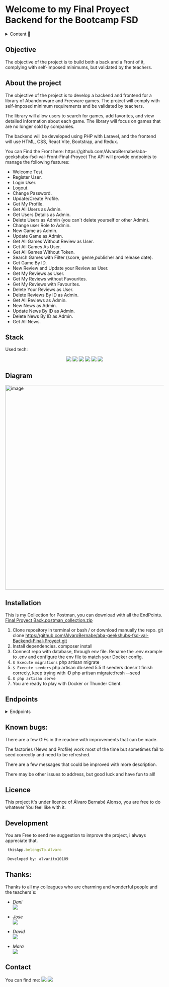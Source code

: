 # Welcome to my Final Proyect Backend for the Bootcamp FSD

<details>
  <summary>Content 📝</summary>
  <ol>
    <li><a href="#objective">Objective</a></li>
    <li><a href="#about-the-project">About the project</a></li>
    <li><a href="#stack">Stack</a></li>
    <li><a href="#diagram">Diagram</a></li>
    <li><a href="#installation">Installation</a></li>
    <li><a href="#endpoints">Endpoints</a></li>
    <li><a href="#known-bugs">known bugs</a></li>
    <li><a href="#licence">Licence</a></li>
    <li><a href="#development">Development</a></li>
    <li><a href="#thanks">Thanks</a></li>
    <li><a href="#contact">Contact</a></li>
  </ol>
</details>

## Objective
The objective of the project is to build both a back and a Front of it, complying with self-imposed minimums, but validated by the teachers.

## About the project
<p>The objective of the project is to develop a backend and frontend for a library of Abandonware and Freeware games. The project will comply with self-imposed minimum requirements and be validated by teachers.</p>
<p>The library will allow users to search for games, add favorites, and view detailed information about each game. The library will focus on games that are no longer sold by companies.</p>
<p>The backend will be developed using PHP with Laravel, and the frontend will use HTML, CSS, React Vite, Bootstrap, and Redux.</p>
You can Find the Front here: https://github.com/AlvaroBernabe/aba-geekshubs-fsd-val-Front-Final-Proyect
The API will provide endpoints to manage the following features:

- Welcome Test.
- Register User.
- Login User.
- Logout.
- Change Password.
- Update/Create Profile. 
- Get My Profile.
- Get All Users as Admin.
- Get Users Details as Admin.
- Delete Users as Admin (you can´t delete yourself or other Admin).
- Change user Role to Admin.
- New Game as Admin.
- Update Game as Admin.
- Get All Games Without Review as User.
- Get All Games As User.
- Get All Games Without Token.
- Search Games with Filter (score, genre,publisher and release date).
- Get Game By ID.
- New Review and Update your Review as User.
- Get My Reviews as User.
- Get My Reviews without Favourites.
- Get My Reviews with Favourites.
- Delete Your Reviews as User.
- Delete Reviews By ID as Admin.
- Get All Reviews as Admin.
- New News as Admin.
- Update News By ID as Admin.
- Delete News By ID as Admin.
- Get All News.


## Stack
Used tech:
<div align="center">

<img src="https://img.shields.io/badge/PHP-777BB4?style=for-the-badge&logo=php&logoColor=white" /> 
<img src="https://img.shields.io/badge/Laravel-FF2D20?style=for-the-badge&logo=laravel&logoColor=white" />  
<img src="https://img.shields.io/badge/Docker-2CA5E0?style=for-the-badge&logo=docker&logoColor=white"/> 
<img src="https://img.shields.io/badge/MySQL-005C84?style=for-the-badge&logo=mysql&logoColor=white"/> 
<img src="https://img.shields.io/badge/GitHub-100000?style=for-the-badge&logo=github&logoColor=white" /> 
<img src="https://img.shields.io/badge/VSCode-0078D4?style=for-the-badge&logo=visual%20studio%20code&logoColor=white" /> 

</div>


## Diagram
<img width="650" alt="image" src="https://user-images.githubusercontent.com/122753448/236231630-bc45237e-5fb7-4933-9112-fbafbfac0cd6.png">



## Installation
This is my Collection for Postman, you can download with all the EndPoints.
[Final Proyect Back.postman_collection.zip](https://github.com/AlvaroBernabe/aba-geekshubs-fsd-val-Backend-Final-Proyect/files/11400115/Final.Proyect.Back.postman_collection.zip)



1. Clone repository in terminal or bash / or download manually the repo.
git clone https://github.com/AlvaroBernabe/aba-geekshubs-fsd-val-Backend-Final-Proyect.git
2. Install dependencies.
composer install
3. Connect repo with database, through env file.
Rename the .env.example to .env and configure the env file to match your Docker config.
4. ``` $ Execute migrations ``` 
php artisan migrate
5. ``` $ Execute seeders ``` 
php artisan db:seed
5.5  If seeders doesn´t finish correcly, keep trying with :D
php artisan migrate:fresh --seed 
6. ``` $ php artisan serve ``` 
7. You are ready to play with Docker or Thunder Client.

## Endpoints
<details>
<summary>Endpoints</summary>


    - WELLCOME
            GET http://127.0.0.1:8000/api/
<img width="358" alt="30- Wellcome" src="https://user-images.githubusercontent.com/122753448/236261970-b5a79340-f5f9-4f36-8e73-0e557e6321da.png">

    
    - REGISTER
            POST http://127.0.0.1:8000/api/register
<img width="314" alt="1Register" src="https://user-images.githubusercontent.com/122753448/236270535-1489a67a-2ad8-4e0f-86d2-a600ff18ee1d.png">



    - LOGIN
            POST http://127.0.0.1:8000/api/login
<img width="367" alt="2- Login" src="https://user-images.githubusercontent.com/122753448/236270547-f83696ba-2df2-494e-b301-33d3254b2434.png">


    - LOGOUT
            POST  http://127.0.0.1:8000/api/logout
<img width="602" alt="6- Logout" src="https://user-images.githubusercontent.com/122753448/236270600-477d7d8e-931a-4a70-aad9-315a108f3cc9.png">

    
    - UPDATE PASSWORD
            PUT  http://127.0.0.1:8000/api/updatelogin
<img width="365" alt="5- Update Password" src="https://user-images.githubusercontent.com/122753448/236277717-0614fdf1-0989-405a-b4f2-b2a0d0a74acc.png">

    
    - UPDATE/CREATE PROFILE
            PUT http://127.0.0.1:8000/api/profile/update
![3-profile](https://user-images.githubusercontent.com/122753448/236277097-55844767-d28e-48a4-9217-b0a3b038ddde.gif)


    - GET MY PROFILE
            GET http://127.0.0.1:8000/api/profile
<img width="305" alt="4- Get My Profile" src="https://user-images.githubusercontent.com/122753448/236277125-444df77d-600c-4e97-bc67-b6101656617a.png">


    - GET ALL USERS AS ADMIN
            GET http://127.0.0.1:8000/api/users/all
<img width="575" alt="7- Get All Users" src="https://user-images.githubusercontent.com/122753448/236277380-8d4c663d-d015-4cb2-b139-1a60238548ff.png">


    - GET USERS DETAILS AS ADMIN
            GET http://127.0.0.1:8000/api/users/all/details/2
<img width="599" alt="8- Get User Details ID" src="https://user-images.githubusercontent.com/122753448/236281407-558744ae-40f9-44cd-a288-641437e5e42d.png">

            
    - DELETE USERS AS ADMIN
            DELETE http://127.0.0.1:8000/api/users/all/destroy/2
<img width="560" alt="9- Delete User" src="https://user-images.githubusercontent.com/122753448/236281455-26400796-2e42-4a36-bf95-5a8ebc55eecc.png">

            
    - CHANGE USERS ROLE
            PUT http://127.0.0.1:8000/api/user/role/update
<img width="375" alt="10- Update Role" src="https://user-images.githubusercontent.com/122753448/236281513-a40aca39-fb77-433b-b76d-9481537a85ec.png">

            
    - NEW GAME AS ADMIN
            POST http://127.0.0.1:8000/api/game/new
<img width="527" alt="11- New Game Admin" src="https://user-images.githubusercontent.com/122753448/236282117-83b9529b-5b8a-4da4-ae3d-3230a7d54966.png">

            
     - UPDATE GAME AS ADMIN
            PUT http://127.0.0.1:8000/api/game/update/77
<img width="532" alt="12- Update Game Admin" src="https://user-images.githubusercontent.com/122753448/236282136-6ea95264-67e7-4918-af48-2bdc67f1965c.png">

            
    - GET ALL GAMES WHITOUT REVIEW AS USER
            GET http://127.0.0.1:8000/api/games/all/user
<img width="604" alt="13- Get All Games without Review" src="https://user-images.githubusercontent.com/122753448/236281562-f859159c-e72b-466a-a937-593e6e0ff781.png">


    - GET ALL GAMES AS USER
            GET http://127.0.0.1:8000/api/games/all
<img width="632" alt="14- Get All Games User" src="https://user-images.githubusercontent.com/122753448/236282243-148bfa4d-ef42-404a-8d4f-eb95713a90ee.png">

            
    - GET ALL GAMES WITHOUT TOKEN
            GET http://127.0.0.1:8000/api/games/alls/nonuser
 <img width="612" alt="15- Get All Games No Token" src="https://user-images.githubusercontent.com/122753448/236282337-6e9e3561-0f51-4abb-9a84-94343cccdce2.png">

            
    - SEARCH GAMES WITH FILTER
            POST http://127.0.0.1:8000/api/games/find/
![16 FILTER](https://user-images.githubusercontent.com/122753448/236282543-397b6055-5ab3-421b-8c16-10f4c15b2ed3.gif)

            
     - GET GAME BY ID
            GET http://127.0.0.1:8000/api/games/all/24
<img width="686" alt="17- Get Games By ID" src="https://user-images.githubusercontent.com/122753448/236283687-8a9ff4c9-ddc5-45af-9213-19143ea09afd.png">

            
    - NEW REVIEW/UPDATE REVIEW AS USER
            POST http://127.0.0.1:8000/api/review/new
<img width="437" alt="19- New Review" src="https://user-images.githubusercontent.com/122753448/236283718-c929c53b-260b-4ab5-baf4-8c5113fafc7f.png">
            
            
     - GET MY REVIEWS AS USER
            GET http://127.0.0.1:8000/api/review/myreviews
<img width="668" alt="26- Get My Reviews" src="https://user-images.githubusercontent.com/122753448/236283787-020060a1-1591-4b6c-b6cf-6b85c806ea50.png">

            
    - GET MY REVIEWS WHITOUT FAVOURITES
            GET http://127.0.0.1:8000/api/review/favourites/not
<img width="490" alt="20- Get less favouritespng" src="https://user-images.githubusercontent.com/122753448/236283861-fd94fa24-dad0-4ee2-bc0e-3994d7f3b7c1.png">

    - GET MY REVIEWS WITH FAVOURITES
            GET http://127.0.0.1:8000/api/review/favourites/
<img width="498" alt="21- Get most favourites" src="https://user-images.githubusercontent.com/122753448/236284693-4b22aef3-f22f-4f60-bcda-a573e5e3d714.png">

            
    - DELETE YOUR REVIEW AS USER
            DELETE http://127.0.0.1:8000/api/review/15
![27DELETE](https://user-images.githubusercontent.com/122753448/236285046-1711dbe0-e0d2-47a7-9ea7-a4adc970b8d5.gif)

            
     - DELETE REVIEWS BY ID AS ADMIN
            DELETE http://127.0.0.1:8000/api/review/all/14
<img width="526" alt="28-Delete Reviews By Id Admin" src="https://user-images.githubusercontent.com/122753448/236285064-5430cf50-4761-4c55-ade1-62546a071053.png">

            
    - GET ALL REVIEWS AS ADMIN
            GET http://127.0.0.1:8000/api/reviews/all
<img width="595" alt="29- Get All Reviews" src="https://user-images.githubusercontent.com/122753448/236285087-da7fc8a6-120e-46c9-85f2-c81eccda57e0.png">

           
    - NEW NEWS AS ADMIN
            POST http://127.0.0.1:8000/api/news/new
<img width="431" alt="22-  New News Admin" src="https://user-images.githubusercontent.com/122753448/236285839-6f52c96b-5658-4628-8c50-03d9de618c46.png">


     - UPDATE NEWS BY ID AS ADMIN
            PUT http://127.0.0.1:8000/api/news/update/2
<img width="479" alt="25- Update News ID" src="https://user-images.githubusercontent.com/122753448/236285886-a507e95b-2802-43c1-b780-58bbcb561bbe.png">

            
    - DELETE NEWS BY ID AS ADMIN
            DELETE http://127.0.0.1:8000/api/news/all/destroy/1
<img width="488" alt="24-  Delete News By ID" src="https://user-images.githubusercontent.com/122753448/236285899-533244bc-f641-44eb-ac74-134a7712eab6.png">

           
    - GET ALL NEWS
            GET http://127.0.0.1:8000/api/news/all/
<img width="688" alt="23-  Get All News" src="https://user-images.githubusercontent.com/122753448/236285940-c42f82e2-8923-4a7d-8837-2bfe2ad816c1.png">

               
           
</details>

## Known bugs:

<p>There are a few GIFs in the readme with improvements that can be made.</p>
<p>The factories (News and Profile) work most of the time but sometimes fail to seed correctly and need to be refreshed.</p>
<p>There are a few messages that could be improved with more description.</p>
<p>There may be other issues to address, but good luck and have fun to all!</p>


## Licence

This project it's under licence of Álvaro Bernabé Alonso, you are free to do whatever You feel like with it.

## Development
You are Free to send me suggestion to improve the project, i always appreciate that.
``` js
 thisApp.belongsTo.Alvaro

 Developed by: alvarito10109
```  


## Thanks:
Thanks to all my colleagues who are charming and wonderful people and the teachers´s:

- *Dani*  
<a href="https://github.com/datata" target="_blank"><img src="https://img.shields.io/badge/github-24292F?style=for-the-badge&logo=github&logoColor=white" target="_blank"></a> 

- *Jose*  
<a href="https://github.com/Dave86dev" target="_blank"><img src="https://img.shields.io/badge/github-24292F?style=for-the-badge&logo=github&logoColor=white" target="_blank"></a> 

- *David*  
<a href="https://www.github.com/userGithub/" target="_blank"><img src="https://img.shields.io/badge/github-24292F?style=for-the-badge&logo=github&logoColor=red" target="_blank"></a>

- *Mara*  
<a href="https://www.github.com/userGithub/" target="_blank"><img src="https://img.shields.io/badge/github-24292F?style=for-the-badge&logo=github&logoColor=green" target="_blank"></a> 


## Contact
You can find me:
<a href = "mailto:alvaro101093@gmail.com"><img src="https://img.shields.io/badge/Gmail-C6362C?style=for-the-badge&logo=gmail&logoColor=white" target="_blank"></a>
<a href="https://www.linkedin.com/in/álvaro-bernabé-alonso-6514a999/" target="_blank"><img src="https://img.shields.io/badge/-LinkedIn-%230077B5?style=for-the-badge&logo=linkedin&logoColor=white" target="_blank"></a>

</p>
